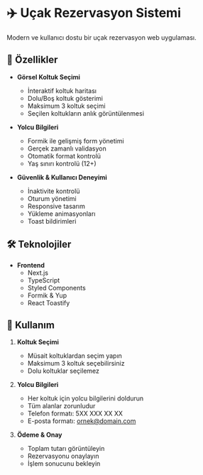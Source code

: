 # ✈️ Uçak Rezervasyon Sistemi

Modern ve kullanıcı dostu bir uçak rezervasyon web uygulaması.

## 🚀 Özellikler

- **Görsel Koltuk Seçimi**

  - İnteraktif koltuk haritası
  - Dolu/Boş koltuk gösterimi
  - Maksimum 3 koltuk seçimi
  - Seçilen koltukların anlık görüntülenmesi

- **Yolcu Bilgileri**

  - Formik ile gelişmiş form yönetimi
  - Gerçek zamanlı validasyon
  - Otomatik format kontrolü
  - Yaş sınırı kontrolü (12+)

- **Güvenlik & Kullanıcı Deneyimi**
  - İnaktivite kontrolü
  - Oturum yönetimi
  - Responsive tasarım
  - Yükleme animasyonları
  - Toast bildirimleri

## 🛠️ Teknolojiler

- **Frontend**
  - Next.js
  - TypeScript
  - Styled Components
  - Formik & Yup
  - React Toastify

## 🚦 Kullanım

1. **Koltuk Seçimi**

   - Müsait koltuklardan seçim yapın
   - Maksimum 3 koltuk seçebilirsiniz
   - Dolu koltuklar seçilemez

2. **Yolcu Bilgileri**

   - Her koltuk için yolcu bilgilerini doldurun
   - Tüm alanlar zorunludur
   - Telefon formatı: 5XX XXX XX XX
   - E-posta formatı: ornek@domain.com

3. **Ödeme & Onay**
   - Toplam tutarı görüntüleyin
   - Rezervasyonu onaylayın
   - İşlem sonucunu bekleyin
